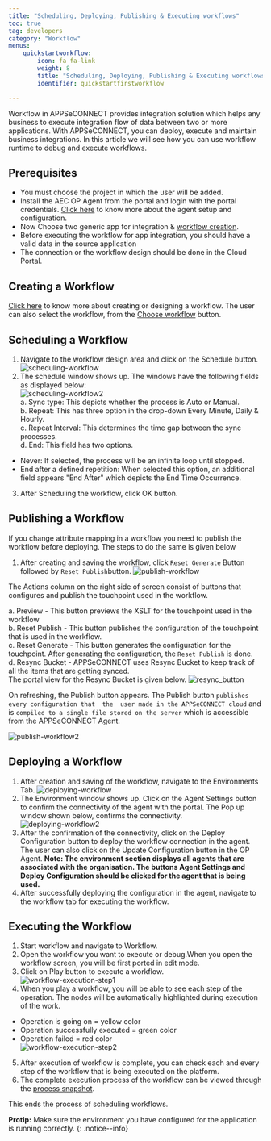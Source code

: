 ```yaml
---
title: "Scheduling, Deploying, Publishing & Executing workflows"
toc: true
tag: developers
category: "Workflow" 
menus: 
    quickstartworkflow:
        icon: fa fa-link
        weight: 8
        title: "Scheduling, Deploying, Publishing & Executing workflows"
        identifier: quickstartfirstworkflow

---
```

Workflow in APPSeCONNECT provides integration solution which helps any business to execute
integration flow of data between two or more applications. With APPSeCONNECT, you can deploy, 
execute and maintain business integrations. In this article we will see how you can use workflow
runtime to debug and execute workflows.

## Prerequisites
* You must choose the project in which the user will be added.
* Install the AEC OP Agent from the portal and login with the portal credentials. [Click here](/deployment/Deployment-Configuration/) to know more about the agent setup and configuration.
* Now Choose two generic app for integration & [workflow creation](/workflow/steps-to-create-your-first-workflow/).
* Before executing the workflow for app integration, you should have a valid data in the source application
* The connection or the workflow design should be done in the Cloud Portal.

## Creating a Workflow

[Click here](/workflow/steps-to-create-your-first-workflow/) to know more about creating or designing a workflow. The user can also select the workflow, from the [Choose workflow](/workflow/steps-to-choose-your-workflow/) button. 

## Scheduling a Workflow

1.	Navigate to the workflow design area and click on the Schedule button.  
![scheduling-workflow](/staticfiles/workflow-management/media/scheduling-workflow.png)   
2.	The schedule window shows up. The windows have the following fields as displayed below:  
![scheduling-workflow2](/staticfiles/workflow-management/media/scheduling-workflow2.png)     
a.	Sync type: This depicts whether the process is Auto or Manual.      
b.	Repeat: This has three option in the drop-down Every Minute, Daily & Hourly.    
c.	Repeat Interval: This determines the time gap between the sync processes.     
d.	End: This field has two options.   
* Never: If selected, the process will be an infinite loop until stopped.
* End after a defined repetition: When selected this option, an additional field appears "End After" which
  depicts the End Time Occurrence.
3.	After Scheduling the workflow, click OK button.

## Publishing a Workflow

If you change attribute mapping in a workflow you need to publish the workflow before deploying. The steps to do the same
is given below

1.	After creating and saving the workflow, click `Reset Generate` Button followed by `Reset Publish`button.
![publish-workflow](/staticfiles/workflow-management/media/publish-workflow.png)

The Actions column on the right side of screen consist of buttons that configures and publish the touchpoint used in the workflow.

a. Preview - This button previews the XSLT for the touchpoint used in the workflow  
b. Reset Publish - This button publishes the configuration of the touchpoint that is used in the workflow.  
c. Reset Generate - This button generates the configuration for the touchpoint. After generating the configuration, the `Reset Publish` is done.  
d. Resync Bucket - APPSeCONNECT uses Resync Bucket to keep track of all the items that are getting synced.   
   The portal view for the Resync Bucket is given below.
![resync_button](/staticfiles/workflow-management/media/resync_button.png)

 On refreshing, the Publish button appears. The Publish button `publishes every configuration that  the 
user made in the APPSeCONNECT cloud` and is `compiled to a single file stored on the server` which is 
accessible from the APPSeCONNECT Agent.

![publish-workflow2](/staticfiles/workflow-management/media/publish-workflow2.png) 

## Deploying a Workflow

1. After creation and saving of the workflow, navigate to the Environments Tab. 
![deploying-workflow](/staticfiles/workflow-management/media/deploying-workflow.png) 
2. The Environment window shows up. Click on the Agent Settings button to confirm the connectivity of the agent with the portal. 
The Pop up window shown below, confirms the connectivity.
![deploying-workflow2](/staticfiles/workflow-management/media/deploying-workflow2.png) 
3. After the confirmation of the connectivity, click on the Deploy Configuration button to deploy the workflow connection
in the agent. The user can also click on the Update Configuration button in the OP Agent.
**Note: The environment section displays all agents that are associated with the organisation. The buttons Agent Settings 
and Deploy Configuration should be clicked for the agent that is being used.**
4. After successfully deploying the configuration in the agent, navigate to the workflow tab for executing the workflow.



## Executing the Workflow

1. Start workflow and navigate to Workflow.      
2. Open the workflow you want to execute or debug.When you open the workflow screen, you will be first
ported in edit mode.       
3. Click on Play button to execute a workflow.         
![workflow-execution-step1](/staticfiles/workflow-management/media/workflow-execution-step1.png)      
4. When you play a workflow, you will be able to see each step of the operation. The nodes will be automatically highlighted during execution of the work.
 - Operation is going on = yellow color
 - Operation successfully executed = green color
 - Operation failed = red color  
![workflow-execution-step2](/staticfiles/workflow-management/media/workflow-execution-step2.png)
5. After execution of workflow is complete, you can check each and every step of the workflow that is being executed on the platform.  
6. The complete execution process of the workflow can be viewed through the [process snapshot](/workflow/list-of-snapshot/).

This ends the process of scheduling workflows.

**Protip:** Make sure the environment you have configured for the application is running correctly. 
 {: .notice--info}
